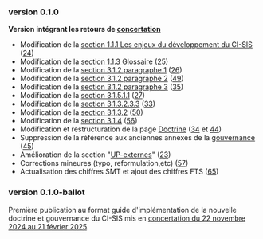 ### version 0.1.0

**Version intégrant les retours de [concertation](https://participez.esante.gouv.fr/project/mise-a-jour-de-la-gouvernance-et-de-la-doctrine-du-ci-sis/presentation/presentation)**

* Modification de la [section 1.1.1 Les enjeux du développement du CI-SIS](https://interop.esante.gouv.fr/ig/doctrine/#les-enjeux-du-d%C3%A9veloppement-du-ci-sis) ([24](https://github.com/ansforge/IG-doctrine-ci-sis/issues/24))
* Modification de la [section 1.1.3 Glossaire](https://interop.esante.gouv.fr/ig/doctrine/#glossaire) ([25](https://github.com/ansforge/IG-doctrine-ci-sis/issues/25))
* Modification de la [section 3.1.2 paragraphe 1](https://interop.esante.gouv.fr/ig/doctrine/trajectoire-iop.html#contexte-europ%C3%A9en) ([26](https://github.com/ansforge/IG-doctrine-ci-sis/issues/26))
* Modification de la [section 3.1.2 paragraphe 2](https://interop.esante.gouv.fr/ig/doctrine/trajectoire-iop.html#contexte-europ%C3%A9en) ([49](https://github.com/ansforge/IG-doctrine-ci-sis/issues/49))
* Modification de la [section 3.1.2 paragraphe 3](https://interop.esante.gouv.fr/ig/doctrine/trajectoire-iop.html#contexte-europ%C3%A9en) ([35](https://github.com/ansforge/IG-doctrine-ci-sis/issues/35))
* Modification de la [section 3.1.5.1.1](https://interop.esante.gouv.fr/ig/doctrine/trajectoire-iop.html#les-acteurs-politiques) ([27](https://github.com/ansforge/IG-doctrine-ci-sis/issues/27))
* Modification de la [section 3.1.3.2.3.3](https://interop.esante.gouv.fr/ig/doctrine/trajectoire-iop.html#solution-privil%C3%A9gi%C3%A9e-par-lans) ([33](https://github.com/ansforge/IG-doctrine-ci-sis/issues/33))
* Modification de la [section 3.1.3.2](./trajectoire-iop.html#focus-fhir-document) ([50](https://github.com/ansforge/IG-doctrine-ci-sis/issues/50))
* Modification de la [section 3.1.4](.trajectoire-iop.html#le-paradigme-document-du-dmp-%C3%A0-compl%C3%A9ter-par-les-autres-paradigmes) ([56](https://github.com/ansforge/IG-doctrine-ci-sis/issues/56))
* Modification et restructuration de la page [Doctrine](./doctrine.html) ([34](https://github.com/ansforge/IG-doctrine-ci-sis/issues/34) et [44](https://github.com/ansforge/IG-doctrine-ci-sis/issues/44))
* Suppression de la référence aux anciennes annexes de la [gouvernance](comitologie.html#gouvernance-rénovée-du-ci-sis) ([45](https://github.com/ansforge/IG-doctrine-ci-sis/issues/45))
* Amélioration de la section "[UP-externes](./up-externe.html)" ([23](https://github.com/ansforge/IG-doctrine-ci-sis/issues/23))
* Corrections mineures (typo, reformulation,etc) ([57](https://github.com/ansforge/IG-doctrine-ci-sis/pull/57))
* Actualisation des chiffres SMT et ajout des chiffres FTS ([65](https://github.com/ansforge/IG-doctrine-ci-sis/issues/65))

### version 0.1.0-ballot

Première publication au format guide d'implémentation de la nouvelle doctrine et gouvernance du CI-SIS mis en [concertation du 22 novembre 2024 au 21 février 2025](https://participez.esante.gouv.fr/project/mise-a-jour-de-la-gouvernance-et-de-la-doctrine-du-ci-sis/presentation/presentation).
